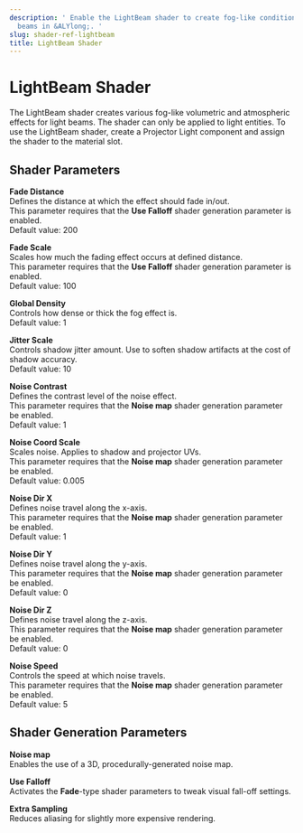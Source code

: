 ```yaml
---
description: ' Enable the LightBeam shader to create fog-like conditions for light
  beams in &ALYlong;. '
slug: shader-ref-lightbeam
title: LightBeam Shader
---
```

# LightBeam Shader<a name="shader-ref-lightbeam"></a>

The LightBeam shader creates various fog\-like volumetric and atmospheric effects for light beams\. The shader can only be applied to light entities\. To use the LightBeam shader, create a Projector Light component and assign the shader to the material slot\.

## Shader Parameters<a name="shader-ref-lightbeam-shader-parameters"></a>

**Fade Distance**  
Defines the distance at which the effect should fade in/out\.  
This parameter requires that the **Use Falloff** shader generation parameter is enabled\.  
Default value: 200

**Fade Scale**  
Scales how much the fading effect occurs at defined distance\.  
This parameter requires that the **Use Falloff** shader generation parameter is enabled\.  
Default value: 100

**Global Density**  
Controls how dense or thick the fog effect is\.  
Default value: 1

**Jitter Scale**  
Controls shadow jitter amount\. Use to soften shadow artifacts at the cost of shadow accuracy\.  
Default value: 10

**Noise Contrast**  
Defines the contrast level of the noise effect\.  
This parameter requires that the **Noise map** shader generation parameter be enabled\.  
Default value: 1

**Noise Coord Scale**  
Scales noise\. Applies to shadow and projector UVs\.  
This parameter requires that the **Noise map** shader generation parameter be enabled\.  
Default value: 0\.005

**Noise Dir X**  
Defines noise travel along the x\-axis\.  
This parameter requires that the **Noise map** shader generation parameter be enabled\.  
Default value: 1

**Noise Dir Y**  
Defines noise travel along the y\-axis\.  
This parameter requires that the **Noise map** shader generation parameter be enabled\.  
Default value: 0

**Noise Dir Z**  
Defines noise travel along the z\-axis\.  
This parameter requires that the **Noise map** shader generation parameter be enabled\.  
Default value: 0

**Noise Speed**  
Controls the speed at which noise travels\.  
This parameter requires that the **Noise map** shader generation parameter be enabled\.  
Default value: 5

## Shader Generation Parameters<a name="shader-ref-lightbeam-shader-generation-parameters"></a>

**Noise map**  
Enables the use of a 3D, procedurally\-generated noise map\.

**Use Falloff**  
Activates the **Fade**\-type shader parameters to tweak visual fall\-off settings\.

**Extra Sampling**  
Reduces aliasing for slightly more expensive rendering\.